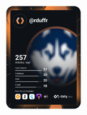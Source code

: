 <a href="https://app.daily.dev/rduffr"><img src="https://github.com/rduffr/rduffr/blob/main/devcard.svg" width="200" alt="Richard Duffy's Dev Card"/></a>
